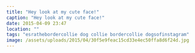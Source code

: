 ```yaml
---
title: "Hey look at my cute face!"
caption: "Hey look at my cute face!"
date: 2015-04-09 23:47
location: ""
tags: "esrathebordercollie dog collie bordercollie dogsofinstagram"
image: /assets/uploads/2015/04/30f5e9feac15cd33e4ec50ffa8d6f24d.jpg
---
```

